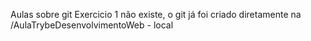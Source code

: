 Aulas sobre git
Exercicio 1 não existe, o git já foi criado diretamente na /AulaTrybeDesenvolvimentoWeb - local
